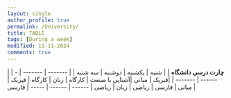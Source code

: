 ```yaml
---
layout: single
author_profile: true
permalink: /University/
title: TABLE
tags: [During a week]
modified: 11-11-2024
comments: true
---
```


|         | **چارت درسی دانشگاه**   |
| شنبه | یکشنبه | دوشنبه | سه شنبه |
| ------- | ------- | ------- | ------- |
|فیزیک | مبانی |آشنایی با صنعت | کارگاه
| زبان | کارگاه | فیزیک | مبانی
| فارسی | ریاضی | زبان | ریاضی
| ------ | ------ | ----- | فارسی |





